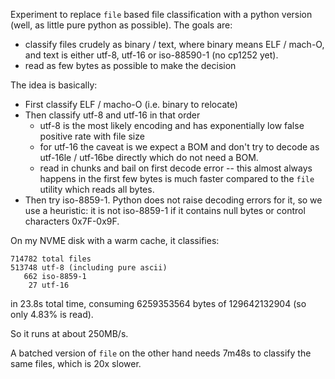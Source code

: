 Experiment to replace `file` based file classification with a python version (well, as little
pure python as possible). The goals are:
* classify files crudely as binary / text, where binary means ELF / mach-O, and text is
  either utf-8, utf-16 or iso-88590-1 (no cp1252 yet).
* read as few bytes as possible to make the decision

The idea is basically:
* First classify ELF / macho-O (i.e. binary to relocate)
* Then classify utf-8 and utf-16 in that order
  * utf-8 is the most likely encoding and has exponentially low false positive rate with file size
  * for utf-16 the caveat is we expect a BOM and don't try to decode as utf-16le / utf-16be
    directly which do not need a BOM.
  * read in chunks and bail on first decode error -- this almost always happens in the
    first few bytes is much faster compared to the `file` utility which reads all bytes.
* Then try iso-8859-1. Python does not raise decoding errors for it, so we use a heuristic:
  it is not iso-8859-1 if it contains null bytes or control characters 0x7F-0x9F.

On my NVME disk with a warm cache, it classifies:

```
714782 total files
513748 utf-8 (including pure ascii)
   662 iso-8859-1
    27 utf-16
```

in 23.8s total time, consuming 6259353564 bytes of 129642132904 (so only 4.83% is read).

So it runs at about 250MB/s.

A batched version of `file` on the other hand needs 7m48s to classify the same files, which is 20x
slower.